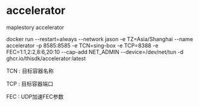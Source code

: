 # accelerator
maplestory accelerator

docker run --restart=always --network jason -e TZ=Asia/Shanghai --name accelerator -p 8585:8585 -e TCN=sing-box -e TCP=8388 -e FEC=1:1,2:2,8:6,20:10 --cap-add NET_ADMIN --device=/dev/net/tun -d ghcr.io/thisdk/accelerator:latest

TCN : 目标容器名称

TCP : 目标容器端口

FEC : UDP加速FEC参数
